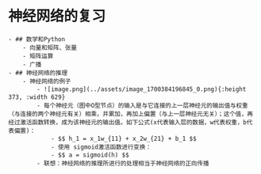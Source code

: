 # 神经网络的复习
	- ## 数学和Python
		- 向量和矩阵、张量
		- 矩阵运算
		- 广播
	- ## 神经网络的推理
		- 神经网络的例子
			- ![image.png](../assets/image_1700384196845_0.png){:height 373, :width 629}
			- 每个神经元（图中O型节点）的输入是与它连接的上一层神经元的输出值与权重（与连接的两个神经元有关）相乘，并累加，再加上偏置（与上一层神经元无关）；这个值，再经过激活函数转换，成为该神经元的输出值。如下公式(x代表输入层的数据，w代表权重，b代表偏置)：
				- $$ h_1 = x_1w_{11} + x_2w_{21} + b_1 $$
				- 使用 sigmoid激活函数进行变换：
				- $$ a = sigmoid(h) $$
			- 联想：神经网络的推理所进行的处理相当于神经网络的正向传播
